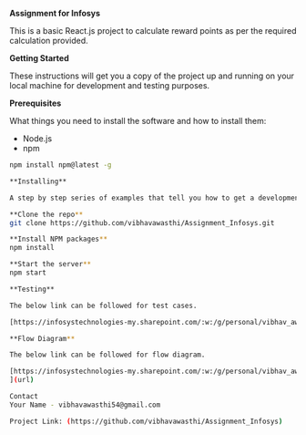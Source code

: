 **Assignment for Infosys**

This is a basic React.js project to calculate reward points as per the required calculation provided.

**Getting Started**

These instructions will get you a copy of the project up and running on your local machine for development and testing purposes.

**Prerequisites**

What things you need to install the software and how to install them:

- Node.js
- npm

```bash
npm install npm@latest -g

**Installing**

A step by step series of examples that tell you how to get a development environment running:

**Clone the repo**
git clone https://github.com/vibhavawasthi/Assignment_Infosys.git

**Install NPM packages**
npm install

**Start the server**
npm start

**Testing**

The below link can be followed for test cases.

[https://infosystechnologies-my.sharepoint.com/:w:/g/personal/vibhav_awasthi_ad_infosys_com/EX8P_W2gQI1Ah7BA_TnP_noBPd1KuXWjgGRXEdh0G7PYAg?e=jLaNPz ](url)

**Flow Diagram**

The below link can be followed for flow diagram.

[https://infosystechnologies-my.sharepoint.com/:w:/g/personal/vibhav_awasthi_ad_infosys_com/ETxKMqU8Ic9NggdRHWCE4hgBOqpP-SHjFf3apRbtGz7bZw?e=87m3yT
](url)

Contact
Your Name - vibhavawasthi54@gmail.com

Project Link: (https://github.com/vibhavawasthi/Assignment_Infosys)
